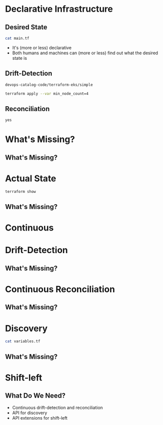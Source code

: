 # Declarative Infrastructure


## Desired State

```bash
cat main.tf
```

* It's (more or less) declarative
* Both humans and machines can (more or less) find out what the desired state is


## Drift-Detection

```bash
devops-catalog-code/terraform-eks/simple

terraform apply --var min_node_count=4
```


## Reconciliation

```
yes
```


# What's Missing?


## What's Missing?

# Actual State

```bash
terraform show
```


## What's Missing?

# Continuous
# Drift-Detection


## What's Missing?

# Continuous Reconciliation


## What's Missing?

# Discovery

```bash
cat variables.tf
```


## What's Missing?

# Shift-left


## What Do We Need?

* Continuous drift-detection and reconciliation
* API for discovery
* API extensions for shift-left
